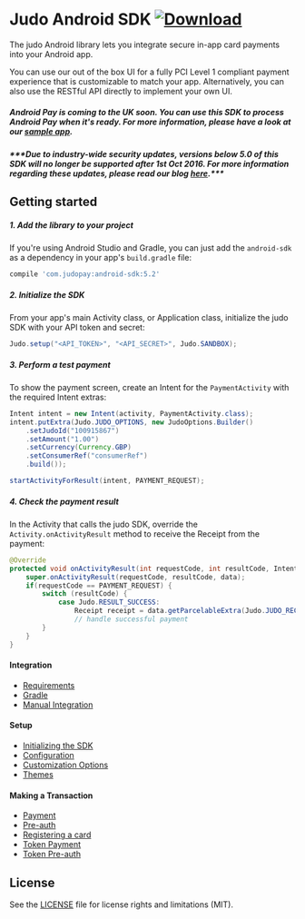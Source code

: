 # Judo Android SDK [ ![Download](https://api.bintray.com/packages/judopay/maven/android-sdk/images/download.svg) ](https://bintray.com/judopay/maven/android-sdk/_latestVersion)

The judo Android library lets you integrate secure in-app card payments into your Android app.

You can use our out of the box UI for a fully PCI Level 1 compliant payment experience that is customizable to match your app. Alternatively, you can also use the RESTful API directly to implement your own UI.

##### Android Pay is coming to the UK soon. You can use this SDK to process Android Pay when it's ready. For more information, please have a look at our [sample app](https://github.com/JudoPay/Judo-AndroidPay-Sample).

##### **\*\*\*Due to industry-wide security updates, versions below 5.0 of this SDK will no longer be supported after 1st Oct 2016. For more information regarding these updates, please read our blog [here](http://hub.judopay.com/pci31-security-updates/).*****

## Getting started
##### 1. Add the library to your project
If you're using Android Studio and Gradle, you can just add the `android-sdk` as a dependency in your app's `build.gradle` file:
```groovy
compile 'com.judopay:android-sdk:5.2'
```
##### 2. Initialize the SDK
From your app's main Activity class, or Application class, initialize the judo SDK with your API token and secret:
```java
Judo.setup("<API_TOKEN>", "<API_SECRET>", Judo.SANDBOX);
```
##### 3. Perform a test payment
To show the payment screen, create an Intent for the `PaymentActivity` with the required Intent extras:
```java
Intent intent = new Intent(activity, PaymentActivity.class);
intent.putExtra(Judo.JUDO_OPTIONS, new JudoOptions.Builder()
    .setJudoId("100915867")
    .setAmount("1.00")
    .setCurrency(Currency.GBP)
    .setConsumerRef("consumerRef")
    .build());

startActivityForResult(intent, PAYMENT_REQUEST);
```
##### 4. Check the payment result
In the Activity that calls the judo SDK, override the ```Activity.onActivityResult``` method to receive the Receipt from the payment:
```java
@Override
protected void onActivityResult(int requestCode, int resultCode, Intent data) {
    super.onActivityResult(requestCode, resultCode, data);
    if(requestCode == PAYMENT_REQUEST) {
        switch (resultCode) {
            case Judo.RESULT_SUCCESS:
                Receipt receipt = data.getParcelableExtra(Judo.JUDO_RECEIPT);
                // handle successful payment
        }
    }
}
```

#### Integration
- [Requirements](https://github.com/JudoPay/Judo-Android/wiki/Requirements)
- [Gradle](https://github.com/JudoPay/Judo-Android/wiki/Gradle-Integration)
- [Manual Integration](https://github.com/JudoPay/Judo-Android/wiki/Manual-Integration)

#### Setup
- [Initializing the SDK](https://github.com/JudoPay/Judo-Android/wiki/Initializing-the-SDK)
- [Configuration](https://github.com/JudoPay/Judo-Android/wiki/Configuration)
- [Customization Options](https://github.com/JudoPay/Judo-Android/wiki/Customization-Options)
- [Themes](https://github.com/JudoPay/Judo-Android/wiki/Themes)

#### Making a Transaction
- [Payment](https://github.com/JudoPay/Judo-Android/wiki/Performing-a-Payment)
- [Pre-auth](https://github.com/JudoPay/Judo-Android/wiki/Performing-a-Pre-authorization)
- [Registering a card](https://github.com/JudoPay/Judo-Android/wiki/Registering-a-Card)
- [Token Payment](https://github.com/JudoPay/Judo-Android/wiki/Performing-a-Token-Payment)
- [Token Pre-auth](https://github.com/JudoPay/Judo-Android/wiki/Performing-a-Token-Pre-Auth)

## License
See the [LICENSE](https://github.com/JudoPay/Judo-Android/blob/master/LICENSE) file for license rights and limitations (MIT).
